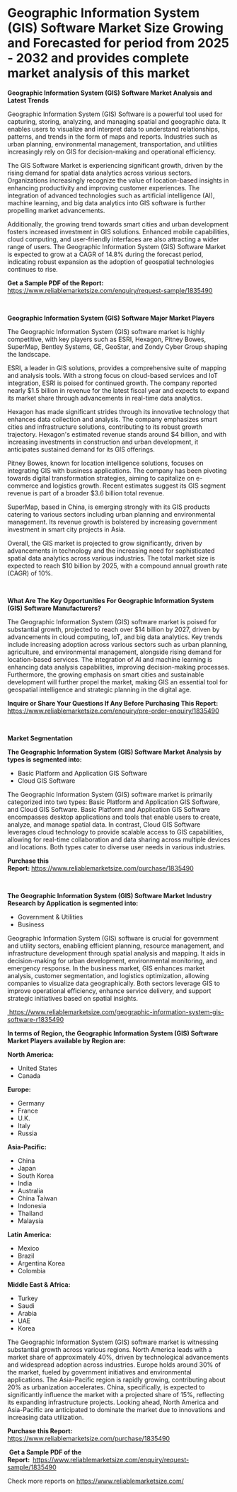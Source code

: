 <p><h1>Geographic Information System (GIS) Software Market Size Growing and Forecasted for period from 2025 - 2032 and provides complete market analysis of this market</h1></p><p><strong>Geographic Information System (GIS) Software Market Analysis and Latest Trends</strong></p>
<p><p>Geographic Information System (GIS) Software is a powerful tool used for capturing, storing, analyzing, and managing spatial and geographic data. It enables users to visualize and interpret data to understand relationships, patterns, and trends in the form of maps and reports. Industries such as urban planning, environmental management, transportation, and utilities increasingly rely on GIS for decision-making and operational efficiency.</p><p>The GIS Software Market is experiencing significant growth, driven by the rising demand for spatial data analytics across various sectors. Organizations increasingly recognize the value of location-based insights in enhancing productivity and improving customer experiences. The integration of advanced technologies such as artificial intelligence (AI), machine learning, and big data analytics into GIS software is further propelling market advancements.</p><p>Additionally, the growing trend towards smart cities and urban development fosters increased investment in GIS solutions. Enhanced mobile capabilities, cloud computing, and user-friendly interfaces are also attracting a wider range of users. The Geographic Information System (GIS) Software Market is expected to grow at a CAGR of 14.8% during the forecast period, indicating robust expansion as the adoption of geospatial technologies continues to rise.</p></p>
<p><strong>Get a Sample PDF of the Report:&nbsp;</strong> <a href="https://www.reliablemarketsize.com/enquiry/request-sample/1835490?utm_campaign=1943&utm_medium=2&utm_source=Github&utm_content=ia&utm_term=26032025&utm_id=geographic-information-system-gis-software">https://www.reliablemarketsize.com/enquiry/request-sample/1835490</a></p>
<p>&nbsp;</p>
<p><strong>Geographic Information System (GIS) Software Major Market Players</strong></p>
<p><p>The Geographic Information System (GIS) software market is highly competitive, with key players such as ESRI, Hexagon, Pitney Bowes, SuperMap, Bentley Systems, GE, GeoStar, and Zondy Cyber Group shaping the landscape. </p><p>ESRI, a leader in GIS solutions, provides a comprehensive suite of mapping and analysis tools. With a strong focus on cloud-based services and IoT integration, ESRI is poised for continued growth. The company reported nearly $1.5 billion in revenue for the latest fiscal year and expects to expand its market share through advancements in real-time data analytics.</p><p>Hexagon has made significant strides through its innovative technology that enhances data collection and analysis. The company emphasizes smart cities and infrastructure solutions, contributing to its robust growth trajectory. Hexagon's estimated revenue stands around $4 billion, and with increasing investments in construction and urban development, it anticipates sustained demand for its GIS offerings.</p><p>Pitney Bowes, known for location intelligence solutions, focuses on integrating GIS with business applications. The company has been pivoting towards digital transformation strategies, aiming to capitalize on e-commerce and logistics growth. Recent estimates suggest its GIS segment revenue is part of a broader $3.6 billion total revenue.</p><p>SuperMap, based in China, is emerging strongly with its GIS products catering to various sectors including urban planning and environmental management. Its revenue growth is bolstered by increasing government investment in smart city projects in Asia. </p><p>Overall, the GIS market is projected to grow significantly, driven by advancements in technology and the increasing need for sophisticated spatial data analytics across various industries. The total market size is expected to reach $10 billion by 2025, with a compound annual growth rate (CAGR) of 10%.</p></p>
<p>&nbsp;</p>
<p><strong>What Are The Key Opportunities For Geographic Information System (GIS) Software Manufacturers?</strong></p>
<p><p>The Geographic Information System (GIS) software market is poised for substantial growth, projected to reach over $14 billion by 2027, driven by advancements in cloud computing, IoT, and big data analytics. Key trends include increasing adoption across various sectors such as urban planning, agriculture, and environmental management, alongside rising demand for location-based services. The integration of AI and machine learning is enhancing data analysis capabilities, improving decision-making processes. Furthermore, the growing emphasis on smart cities and sustainable development will further propel the market, making GIS an essential tool for geospatial intelligence and strategic planning in the digital age.</p></p>
<p><strong>Inquire or Share Your Questions If Any Before Purchasing This Report:</strong> <a href="https://www.reliablemarketsize.com/enquiry/pre-order-enquiry/1835490?utm_campaign=1943&utm_medium=2&utm_source=Github&utm_content=ia&utm_term=26032025&utm_id=geographic-information-system-gis-software">https://www.reliablemarketsize.com/enquiry/pre-order-enquiry/1835490</a></p>
<p>&nbsp;</p>
<p><strong>Market Segmentation</strong></p>
<p><strong>The Geographic Information System (GIS) Software Market Analysis by types is segmented into:</strong></p>
<p><ul><li>Basic Platform and Application GIS Software</li><li>Cloud GIS Software</li></ul></p>
<p><p>The Geographic Information System (GIS) software market is primarily categorized into two types: Basic Platform and Application GIS Software, and Cloud GIS Software. Basic Platform and Application GIS Software encompasses desktop applications and tools that enable users to create, analyze, and manage spatial data. In contrast, Cloud GIS Software leverages cloud technology to provide scalable access to GIS capabilities, allowing for real-time collaboration and data sharing across multiple devices and locations. Both types cater to diverse user needs in various industries.</p></p>
<p><strong>Purchase this Report:&nbsp;</strong><a href="https://www.reliablemarketsize.com/purchase/1835490?utm_campaign=1943&utm_medium=2&utm_source=Github&utm_content=ia&utm_term=26032025&utm_id=geographic-information-system-gis-software">https://www.reliablemarketsize.com/purchase/1835490</a></p>
<p>&nbsp;</p>
<p><strong>The Geographic Information System (GIS) Software Market Industry Research by Application is segmented into:</strong></p>
<p><ul><li>Government & Utilities</li><li>Business</li></ul></p>
<p><p>Geographic Information System (GIS) software is crucial for government and utility sectors, enabling efficient planning, resource management, and infrastructure development through spatial analysis and mapping. It aids in decision-making for urban development, environmental monitoring, and emergency response. In the business market, GIS enhances market analysis, customer segmentation, and logistics optimization, allowing companies to visualize data geographically. Both sectors leverage GIS to improve operational efficiency, enhance service delivery, and support strategic initiatives based on spatial insights.</p></p>
<p><a href="https://www.reliablemarketsize.com/geographic-information-system-gis-software-r1835490?utm_campaign=1943&utm_medium=2&utm_source=Github&utm_content=ia&utm_term=26032025&utm_id=geographic-information-system-gis-software">&nbsp;https://www.reliablemarketsize.com/geographic-information-system-gis-software-r1835490</a></p>
<p><strong>In terms of Region, the Geographic Information System (GIS) Software Market Players available by Region are:</strong></p>
<p>
    <p> <strong> North America: </strong>
        <ul>
            <li>United States</li>
            <li>Canada</li>
        </ul>
        </p> 
    <p> <strong> Europe: </strong>
        <ul>
            <li>Germany</li>
            <li>France</li>
            <li>U.K.</li>
            <li>Italy</li>
            <li>Russia</li>
        </ul>
        </p> 
    <p> <strong> Asia-Pacific: </strong>
        <ul>
            <li>China</li>
            <li>Japan</li>
            <li>South Korea</li>
            <li>India</li>
            <li>Australia</li>
            <li>China Taiwan</li>
            <li>Indonesia</li>
            <li>Thailand</li>
            <li>Malaysia</li>
        </ul>
        </p> 
    <p> <strong> Latin America: </strong>
        <ul>
            <li>Mexico</li>
            <li>Brazil</li>
            <li>Argentina Korea</li>
            <li>Colombia</li>
        </ul>
        </p> 
    <p> <strong> Middle East & Africa: </strong>
        <ul>
            <li>Turkey</li>
            <li>Saudi</li>
            <li>Arabia</li>
            <li>UAE</li>
            <li>Korea</li>
        </ul>
    </p>
    </p>
<p><p>The Geographic Information System (GIS) software market is witnessing substantial growth across various regions. North America leads with a market share of approximately 40%, driven by technological advancements and widespread adoption across industries. Europe holds around 30% of the market, fueled by government initiatives and environmental applications. The Asia-Pacific region is rapidly growing, contributing about 20% as urbanization accelerates. China, specifically, is expected to significantly influence the market with a projected share of 15%, reflecting its expanding infrastructure projects. Looking ahead, North America and Asia-Pacific are anticipated to dominate the market due to innovations and increasing data utilization.</p></p>
<p><strong>Purchase this Report: </strong><a href="https://www.reliablemarketsize.com/purchase/1835490?utm_campaign=1943&utm_medium=2&utm_source=Github&utm_content=ia&utm_term=26032025&utm_id=geographic-information-system-gis-software">https://www.reliablemarketsize.com/purchase/1835490</a></p>
<p>&nbsp;<strong>Get a Sample PDF of the Report:&nbsp;&nbsp;</strong><a href="https://www.reliablemarketsize.com/enquiry/request-sample/1835490?utm_campaign=1943&utm_medium=2&utm_source=Github&utm_content=ia&utm_term=26032025&utm_id=geographic-information-system-gis-software">https://www.reliablemarketsize.com/enquiry/request-sample/1835490</a></p>
<p><strong></strong></p>
<p>Check more reports on <a href="https://www.reliablemarketsize.com/?utm_campaign=1943&utm_medium=2&utm_source=Github&utm_content=ia&utm_term=26032025&utm_id=geographic-information-system-gis-software">https://www.reliablemarketsize.com/</a></p>